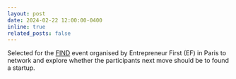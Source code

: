 ```yaml
---
layout: post
date: 2024-02-22 12:00:00-0400
inline: true
related_posts: false
---
```


Selected for the [FIND](https://www.joinef.com/programs/find/) event organised by Entrepreneur First (EF) in Paris to network and explore whether the participants next move should be to found a startup.
